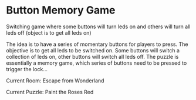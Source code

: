 # Button Memory Game
Switching game where some buttons will turn leds on and others will turn all leds off (object is to get all leds on)

The idea is to have a series of momentary buttons for players to press. The objective is to get all leds to be switched on. Some buttons will switch a collection of leds on, other buttons will switch all leds off.
The puzzle is essentially a memory game, which series of buttons need to be pressed to trigger the lock...

Current Room:
Escape from Wonderland

Current Puzzle:
Paint the Roses Red
